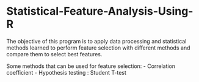 # Statistical-Feature-Analysis-Using-R
The objective of this program is to apply data processing and statistical methods learned to perform feature selection with different methods and compare them to select best features. 

Some methods that can be used for feature selection: -	Correlation coefficient -	Hypothesis testing : Student T-test
